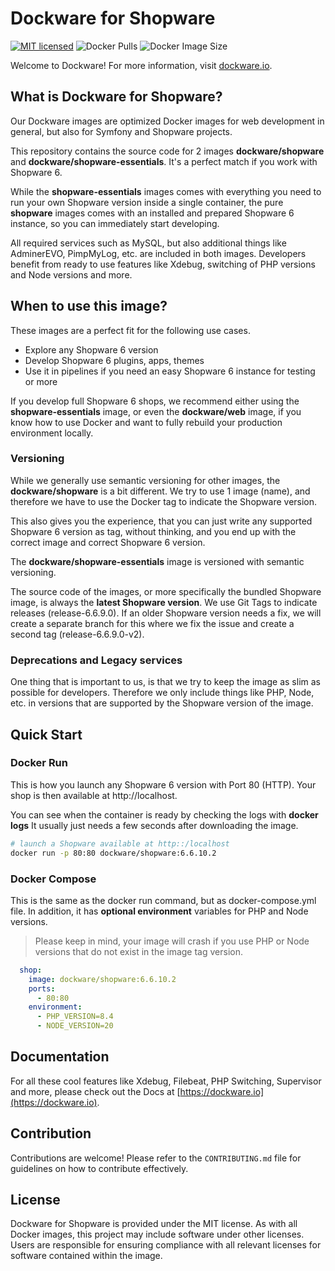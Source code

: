 # Dockware for Shopware

[![MIT licensed](https://img.shields.io/github/license/dockware/dockware.svg?style=flat-square)](https://github.com/dockware/dockware/blob/master/LICENSE)
![Docker Pulls](https://img.shields.io/docker/pulls/dockware/flex)
![Docker Image Size](https://img.shields.io/docker/image-size/dockware/flex)

Welcome to Dockware! For more information, visit [dockware.io](https://dockware.io).

## What is Dockware for Shopware?

Our Dockware images are optimized Docker images for web development in general, but also for Symfony and Shopware projects.

This repository contains the source code for 2 images **dockware/shopware** and **dockware/shopware-essentials**.
It's a perfect match if you work with Shopware 6.

While the **shopware-essentials** images comes with everything you need to run your own Shopware version inside a single container,
the pure **shopware** images comes with an installed and prepared Shopware 6 instance, so you can immediately start developing.

All required services such as MySQL, but also additional things like AdminerEVO, PimpMyLog, etc. are included in both images.
Developers benefit from ready to use features like Xdebug, switching of PHP versions and Node versions and more.

## When to use this image?

These images are a perfect fit for the following use cases.

* Explore any Shopware 6 version
* Develop Shopware 6 plugins, apps, themes
* Use it in pipelines if you need an easy Shopware 6 instance for testing or more

If you develop full Shopware 6 shops, we recommend either using the **shopware-essentials** image, or even the **dockware/web** image, if you
know how to use Docker and want to fully rebuild your production environment locally.

### Versioning

While we generally use semantic versioning for other images, the **dockware/shopware** is a bit different.
We try to use 1 image (name), and therefore we have to use the Docker tag to indicate the Shopware version.

This also gives you the experience, that you can just write any supported Shopware 6 version as tag, without thinking,
and you end up with the correct image and correct Shopware 6 version.

The **dockware/shopware-essentials** image is versioned with semantic versioning.

The source code of the images, or more specifically the bundled Shopware image, is always the **latest Shopware version**.
We use Git Tags to indicate releases (release-6.6.9.0).
If an older Shopware version needs a fix, we will create a separate branch for this where we fix the issue and create a second tag (release-6.6.9.0-v2).

### Deprecations and Legacy services

One thing that is important to us, is that we try to keep the image as slim as possible for developers.
Therefore we only include things like PHP, Node, etc. in versions that are supported by the Shopware version of the image.

## Quick Start

### Docker Run

This is how you launch any Shopware 6 version with Port 80 (HTTP).
Your shop is then available at http://localhost.

You can see when the container is ready by checking the logs with **docker logs**
It usually just needs a few seconds after downloading the image.

```bash 
# launch a Shopware available at http::/localhost
docker run -p 80:80 dockware/shopware:6.6.10.2
```

### Docker Compose

This is the same as the docker run command, but as docker-compose.yml file.
In addition, it has **optional environment** variables for PHP and Node versions.

> Please keep in mind, your image will crash if you use PHP or Node versions that do not exist in the image tag version.

```yaml
  shop:
    image: dockware/shopware:6.6.10.2
    ports:
      - 80:80
    environment:
      - PHP_VERSION=8.4
      - NODE_VERSION=20
```

## Documentation

For all these cool features like Xdebug, Filebeat, PHP Switching, Supervisor and more,
please check out the Docs at [https://dockware.io](https://dockware.io).

## Contribution

Contributions are welcome! Please refer to the `CONTRIBUTING.md` file for guidelines on how to contribute effectively.

## License

Dockware for Shopware is provided under the MIT license. As with all Docker images, this project may include software under other licenses.
Users are responsible for ensuring compliance with all relevant licenses for software contained within the image.